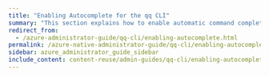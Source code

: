 ```yaml
---
title: "Enabling Autocomplete for the qq CLI"
summary: "This section explains how to enable automatic command completion for the qq CLI and for command aliases."
redirect_from:
  - /azure-administrator-guide/qq-cli/enabling-autocomplete.html
permalink: /azure-native-administrator-guide/qq-cli/enabling-autocomplete.html
sidebar: azure_administrator_guide_sidebar
include_content: content-reuse/admin-guides/qq-cli/enabling-autocomplete.md
---
```



